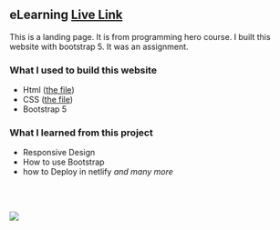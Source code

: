 
## eLearning [Live Link](https://elearning-hasan.netlify.app/)
This is a landing page. It is from programming hero course. I built this website with bootstrap 5. It was an assignment.
<br>

### What I used to build this website
* Html ([the file](https://github.com/hasan-naim/eLearning/blob/main/index.html "go to the file"))
* CSS ([the file](https://github.com/hasan-naim/eLearning/blob/main/css/styles.css "go to the file"))
* Bootstrap 5


### What I learned from this project
* Responsive Design
* How to use Bootstrap
* how to Deploy in netlify 
_and many more_ 
<br>
<br>

<!-- visit the website -->

[![](/img/myWebsite.png)](https://hasan-naim.github.io)
